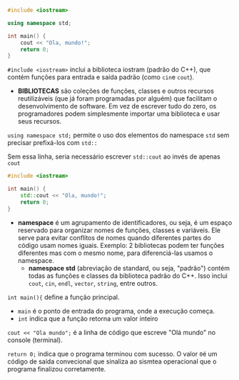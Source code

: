 ```cpp
#include <iostream>

using namespace std;

int main() {
    cout << "Ola, mundo!";
    return 0;
}
```
`#include <iostream>` inclui a biblioteca iostram (padrão do C++), que contém funções para entrada e saída padrão (como `cin`e `cout`).

* **BIBLIOTECAS** são coleções de funções, classes e outros recursos reutilizáveis (que já foram programadas por alguém) que facilitam o desenvolvimento de software. Em vez de escrever tudo do zero, os programadores podem simplesmente importar uma biblioteca e usar seus recursos.

`using namespace std;` permite o uso dos elementos do namespace `std` sem precisar prefixá-los com `std::`

Sem essa linha, seria necessário escrever `std::cout` ao invés de apenas `cout`
```cpp
#include <iostream>

int main() {
    std::cout << "Ola, mundo!";
    return 0;
}
```

* **namespace** é um agrupamento de identificadores, ou seja, é um espaço reservado para organizar nomes de funções, classes e variáveis. Ele serve para evitar conflitos de nomes quando diferentes partes do código usam nomes iguais. Exemplo: 2 bibliotecas podem ter funções diferentes mas com o mesmo nome, para diferenciá-las usamos o namespace.
   * **namespace std** (abreviação de standard, ou seja, "padrão") contém todas as funções e classes da biblioteca padrão do C++. Isso inclui `cout`, `cin`, `endl`, `vector`, `string`, entre outros.

`int main(){` define a função principal.

* `main` é o ponto de entrada do programa, onde a execução começa.
* `int` indica que a função retorna um valor inteiro

`cout << "Ola mundo";` é a linha de código que escreve "Olá mundo" no console (terminal).

`return 0;` indica que o programa terminou com sucesso. O valor `0`é um código de saída convecional que sinaliza ao sismtea operacional que o programa finalizou corretamente.